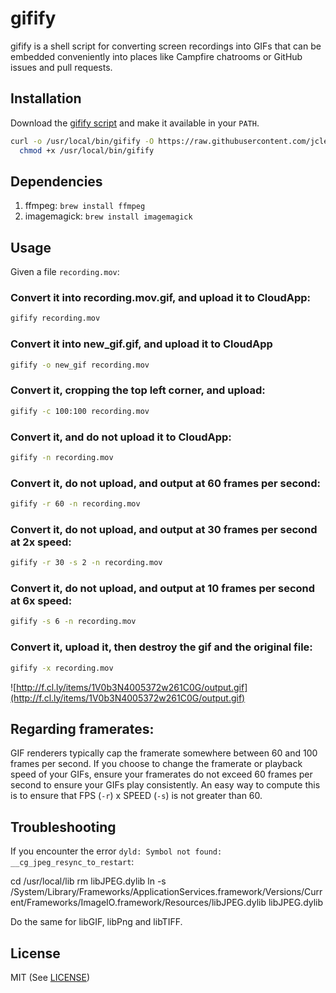 # gifify

gifify is a shell script for converting screen recordings into GIFs that can be embedded conveniently into places like Campfire chatrooms or GitHub issues and pull requests.

## Installation

Download the [gifify script][1] and make it available in your `PATH`.

```sh
curl -o /usr/local/bin/gifify -O https://raw.githubusercontent.com/jclem/gifify/master/gifify.sh && \
  chmod +x /usr/local/bin/gifify
```

## Dependencies

1. ffmpeg: `brew install ffmpeg`
2. imagemagick: `brew install imagemagick`

## Usage

Given a file `recording.mov`:

### Convert it into recording.mov.gif, and upload it to CloudApp:

```sh
gifify recording.mov
```

### Convert it into new_gif.gif, and upload it to CloudApp

```sh
gifify -o new_gif recording.mov
```

### Convert it, cropping the top left corner, and upload:

```sh
gifify -c 100:100 recording.mov
```

### Convert it, and do not upload it to CloudApp:

```sh
gifify -n recording.mov
```

### Convert it, do not upload, and output at 60 frames per second:

```sh
gifify -r 60 -n recording.mov
```

### Convert it, do not upload, and output at 30 frames per second at 2x speed:

```sh
gifify -r 30 -s 2 -n recording.mov
```

### Convert it, do not upload, and output at 10 frames per second at 6x speed:

```sh
gifify -s 6 -n recording.mov
```

### Convert it, upload it, then destroy the gif and the original file:

```sh
gifify -x recording.mov
```

![http://f.cl.ly/items/1V0b3N4005372w261C0G/output.gif](http://f.cl.ly/items/1V0b3N4005372w261C0G/output.gif)

## Regarding framerates:

GIF renderers typically cap the framerate somewhere between 60 and 100 frames per second. If you choose to change the framerate or playback speed of your GIFs, ensure your framerates do not exceed 60 frames per second to ensure your GIFs play consistently. An easy way to compute this is to ensure that FPS  (`-r`) x SPEED (`-s`) is not greater than 60.

## Troubleshooting

If you encounter the error `dyld: Symbol not found: __cg_jpeg_resync_to_restart`:

   cd /usr/local/lib
   rm libJPEG.dylib
   ln -s /System/Library/Frameworks/ApplicationServices.framework/Versions/Current/Frameworks/ImageIO.framework/Resources/libJPEG.dylib libJPEG.dylib

Do the same for libGIF, libPng and libTIFF.

## License

MIT (See [LICENSE][3])


[1]: https://raw.github.com/jclem/gifify/master/gifify.sh
[2]: https://github.com/cloudapp/cloudapp.rb
[3]: https://raw.github.com/jclem/gifify/master/LICENSE
